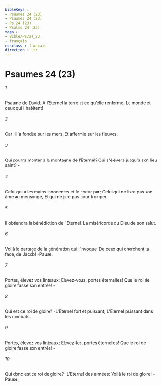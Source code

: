 ```yaml
---
bibleKeys : 
- Psaumes 24 (23)
- Psaumes 24 (23)
- Ps 24 (23)
- Psalms 24 (23)
tags : 
- Bible/Ps/24_23
- français
cssclass : français
direction : ltr
---
```


# Psaumes 24 (23)

###### 1
Psaume de David. A l'Eternel la terre et ce qu'elle renferme, Le monde et ceux qui l'habitent!
###### 2
Car il l'a fondée sur les mers, Et affermie sur les fleuves.
###### 3
Qui pourra monter à la montagne de l'Eternel? Qui s'élèvera jusqu'à son lieu saint? -
###### 4
Celui qui a les mains innocentes et le coeur pur; Celui qui ne livre pas son âme au mensonge, Et qui ne jure pas pour tromper.
###### 5
Il obtiendra la bénédiction de l'Eternel, La miséricorde du Dieu de son salut.
###### 6
Voilà le partage de la génération qui l'invoque, De ceux qui cherchent ta face, de Jacob! -Pause.
###### 7
Portes, élevez vos linteaux; Elevez-vous, portes éternelles! Que le roi de gloire fasse son entrée! -
###### 8
Qui est ce roi de gloire? -L'Eternel fort et puissant, L'Eternel puissant dans les combats.
###### 9
Portes, élevez vos linteaux; Elevez-les, portes éternelles! Que le roi de gloire fasse son entrée! -
###### 10
Qui donc est ce roi de gloire? -L'Eternel des armées: Voilà le roi de gloire! -Pause.
